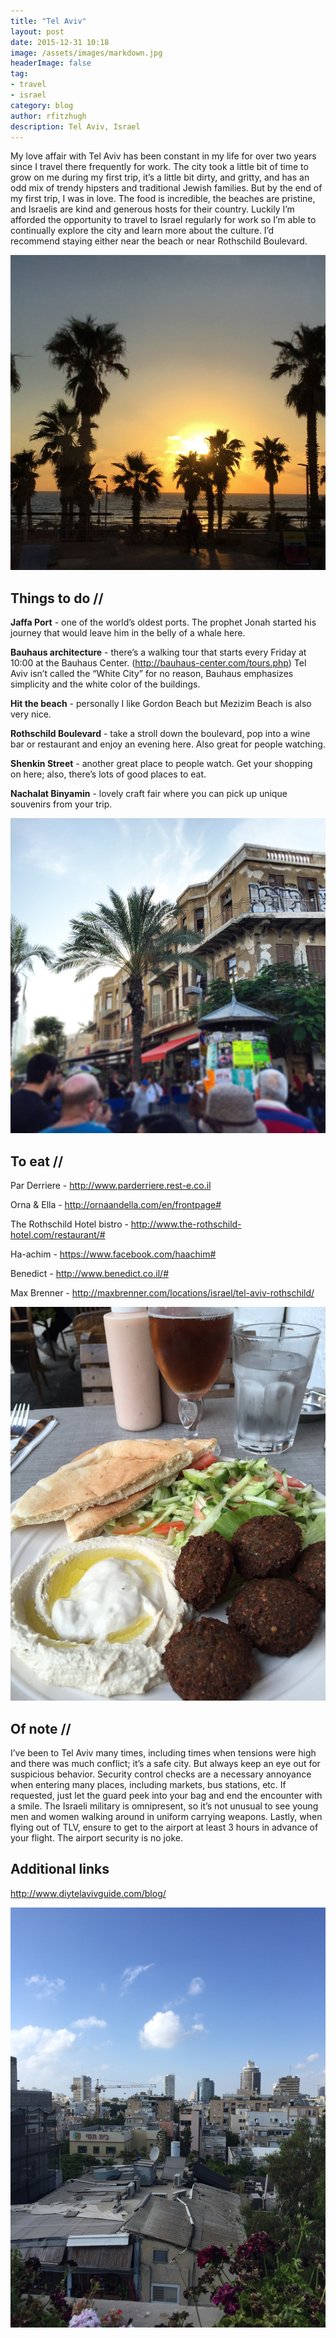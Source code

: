 ```yaml
---
title: "Tel Aviv"
layout: post
date: 2015-12-31 10:18
image: /assets/images/markdown.jpg
headerImage: false
tag:
- travel
- israel
category: blog
author: rfitzhugh
description: Tel Aviv, Israel
---
```


My love affair with Tel Aviv has been constant in my life for over two years since I travel there frequently for work. The city took a little bit of time to grow on me during my first trip, it’s a little bit dirty, and gritty, and has an odd mix of trendy hipsters and traditional Jewish families. But by the end of my first trip, I was in love. The food is incredible, the beaches are pristine, and Israelis are kind and generous hosts for their country. Luckily I’m afforded the opportunity to travel to Israel regularly for work so I’m able to continually explore the city and learn more about the culture. I’d recommend staying either near the beach or near Rothschild Boulevard.

![alt text](/assets/2016-01-31-tel-aviv/beach.jpeg)

## Things to do //

**Jaffa Port** - one of the world’s oldest ports. The prophet Jonah started his journey that would leave him in the belly of a whale here.

**Bauhaus architecture** - there’s a walking tour that starts every Friday at 10:00 at the Bauhaus Center. (http://bauhaus-center.com/tours.php) Tel Aviv isn’t called the “White City” for no reason, Bauhaus emphasizes simplicity and the white color of the buildings.

**Hit the beach** - personally I like Gordon Beach but Mezizim Beach is also very nice.

**Rothschild Boulevard** - take a stroll down the boulevard, pop into a wine bar or restaurant and enjoy an evening here. Also great for people watching.

**Shenkin Street** - another great place to people watch. Get your shopping on here; also, there’s lots of good places to eat.

**Nachalat Binyamin** - lovely craft fair where you can pick up unique souvenirs from your trip.

![alt text](/assets/2016-01-31-tel-aviv/market.jpeg)

## To eat //

Par Derriere - http://www.parderriere.rest-e.co.il

Orna & Ella - http://ornaandella.com/en/frontpage#

The Rothschild Hotel bistro - http://www.the-rothschild-hotel.com/restaurant/#

Ha-achim - https://www.facebook.com/haachim#

Benedict - http://www.benedict.co.il/#

Max Brenner - http://maxbrenner.com/locations/israel/tel-aviv-rothschild/

![alt text](/assets/2016-01-31-tel-aviv/falafel.jpeg)

## Of note //

I’ve been to Tel Aviv many times, including times when tensions were high and there was much conflict; it’s a safe city. But always keep an eye out for suspicious behavior. Security control checks are a necessary annoyance when entering many places, including markets, bus stations, etc. If requested, just let the guard peek into your bag and end the encounter with a smile. The Israeli military is omnipresent, so it’s not unusual to see young men and women walking around in uniform carrying weapons. Lastly, when flying out of TLV, ensure to get to the airport at least 3 hours in advance of your flight. The airport security is no joke.

## Additional links

http://www.diytelavivguide.com/blog/

![alt text](/assets/2016-01-31-tel-aviv/city.jpeg)
